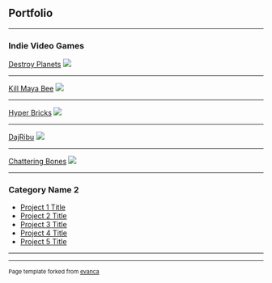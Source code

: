 ## Portfolio

---

### Indie Video Games

[Destroy Planets](https://zgacesa2.itch.io/destroy-planets)
<img src="images/DestPlanet.jpg?raw=true"/>

---
[Kill Maya Bee](https://zgacesa2.itch.io/kill-maya-bee)
<img src="images/MayaKill.jpg?raw=true"/>

---
[Hyper Bricks](https://policeproduction.itch.io/hyper-bricks)
<img src="images/Hyper.jpg?raw=true"/>

---
[DajRibu](https://zgacesa2.itch.io/dajribu)
<img src="images/DajFiš.jpg?raw=true"/>

---
[Chattering Bones](https://zgacesa2.itch.io/chattering-bones)
<img src="images/DajFiš.jpg?raw=true"/>

---
### Category Name 2

- [Project 1 Title](http://example.com/)
- [Project 2 Title](http://example.com/)
- [Project 3 Title](http://example.com/)
- [Project 4 Title](http://example.com/)
- [Project 5 Title](http://example.com/)

---




---
<p style="font-size:11px">Page template forked from <a href="https://github.com/evanca/quick-portfolio">evanca</a></p>
<!-- Remove above link if you don't want to attibute -->

